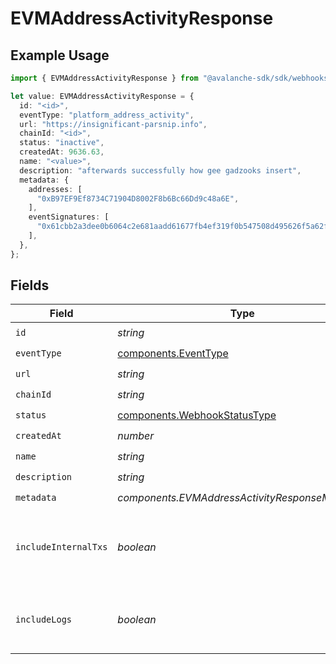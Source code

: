 # EVMAddressActivityResponse

## Example Usage

```typescript
import { EVMAddressActivityResponse } from "@avalanche-sdk/sdk/webhooks/models/components";

let value: EVMAddressActivityResponse = {
  id: "<id>",
  eventType: "platform_address_activity",
  url: "https://insignificant-parsnip.info",
  chainId: "<id>",
  status: "inactive",
  createdAt: 9636.63,
  name: "<value>",
  description: "afterwards successfully how gee gadzooks insert",
  metadata: {
    addresses: [
      "0xB97EF9Ef8734C71904D8002F8b6Bc66Dd9c48a6E",
    ],
    eventSignatures: [
      "0x61cbb2a3dee0b6064c2e681aadd61677fb4ef319f0b547508d495626f5a62f64",
    ],
  },
};
```

## Fields

| Field                                                                        | Type                                                                         | Required                                                                     | Description                                                                  |
| ---------------------------------------------------------------------------- | ---------------------------------------------------------------------------- | ---------------------------------------------------------------------------- | ---------------------------------------------------------------------------- |
| `id`                                                                         | *string*                                                                     | :heavy_check_mark:                                                           | N/A                                                                          |
| `eventType`                                                                  | [components.EventType](../../models/components/eventtype.md)                 | :heavy_check_mark:                                                           | N/A                                                                          |
| `url`                                                                        | *string*                                                                     | :heavy_check_mark:                                                           | N/A                                                                          |
| `chainId`                                                                    | *string*                                                                     | :heavy_check_mark:                                                           | N/A                                                                          |
| `status`                                                                     | [components.WebhookStatusType](../../models/components/webhookstatustype.md) | :heavy_check_mark:                                                           | N/A                                                                          |
| `createdAt`                                                                  | *number*                                                                     | :heavy_check_mark:                                                           | N/A                                                                          |
| `name`                                                                       | *string*                                                                     | :heavy_check_mark:                                                           | N/A                                                                          |
| `description`                                                                | *string*                                                                     | :heavy_check_mark:                                                           | N/A                                                                          |
| `metadata`                                                                   | *components.EVMAddressActivityResponseMetadata*                              | :heavy_check_mark:                                                           | N/A                                                                          |
| `includeInternalTxs`                                                         | *boolean*                                                                    | :heavy_minus_sign:                                                           | Whether to include traces in the webhook payload.                            |
| `includeLogs`                                                                | *boolean*                                                                    | :heavy_minus_sign:                                                           | Whether to include logs in the webhook payload.                              |